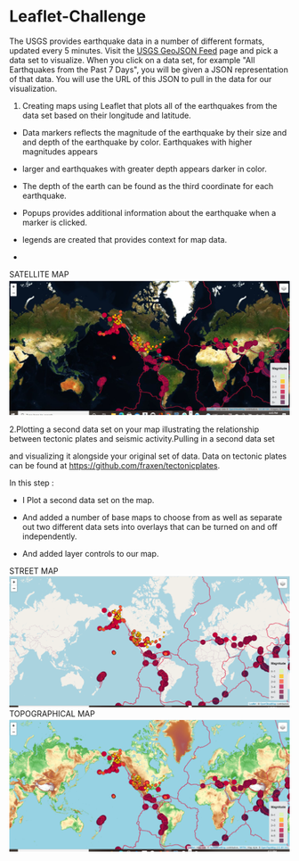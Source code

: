 # Leaflet-Challenge
The USGS provides earthquake data in a number of different formats, updated every 5 minutes. Visit the [USGS GeoJSON Feed](http://earthquake.usgs.gov/earthquakes/feed/v1.0/geojson.php) page and pick a data set to visualize. When you click on a data set, for example "All Earthquakes from the Past 7 Days", you will be given a JSON representation of that data. You will use the URL of this JSON to pull in the data for our visualization.


1.  Creating  maps using Leaflet that plots all of the earthquakes from the data set based on their longitude and latitude.

   * Data markers  reflects the magnitude of the earthquake by their size and and depth of the earthquake by color. Earthquakes with higher magnitudes appears     
   * larger and earthquakes with greater depth  appears darker in color.

   * The depth of the earth can be found as the third coordinate for each earthquake.

   * Popups provides additional information about the earthquake when a marker is clicked.

   * legends are created that  provides context for map data.
   *
   SATELLITE MAP
![Satellite](Images/satellite.png)


2.Plotting a second data set on your map  illustrating the relationship between tectonic plates and seismic activity.Pulling  in a second data set 

  and visualizing it alongside your original set of data. Data on tectonic plates can be found at <https://github.com/fraxen/tectonicplates>.

In this step :

* I Plot a second data set on the map.

* And added a number of base maps to choose from as well as separate out  two different data sets into overlays that can be turned on and off independently.

* And added layer controls to our map.

STREET MAP
![Street](Images/street.png)
TOPOGRAPHICAL MAP
![Topographic](Images/Topo.png)
